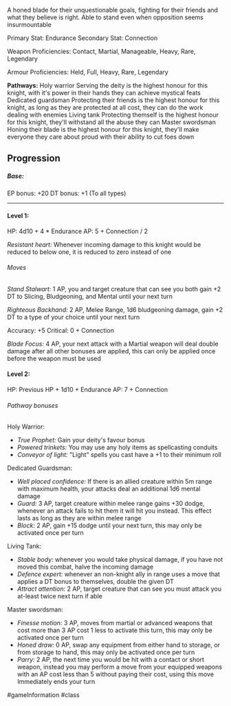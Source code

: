 A honed blade for their unquestionable goals, fighting for their friends and what they believe is right. Able to stand even when opposition seems insurmountable

Primary Stat: Endurance
Secondary Stat: Connection

Weapon Proficiencies: Contact, Martial, Manageable, Heavy, Rare, Legendary

Armour Proficiencies: Held, Full, Heavy, Rare, Legendary

**Pathways:**
Holy warrior
	Serving the deity is the highest honour for this knight, with it's power in their hands they can achieve mystical feats
Dedicated guardsman
	Protecting their friends is the highest honour for this knight, as long as they are protected at all cost, they can do the work dealing with enemies
Living tank
	Protecting themself is the highest honour for this knight, they'll withstand all the abuse they can
Master swordsman
	Honing their blade is the highest honour for this knight, they'll make everyone they care about proud with their ability to cut foes down

## Progression

##### Base:
EP bonus: +20
DT bonus: +1 (To all types)

---
#### Level 1:

HP: 4d10 + 4 * Endurance
AP: 5 + Connection / 2

*Resistant heart:* Whenever incoming damage to this knight would be reduced to below one, it is reduced to zero instead of one
###### Moves
*Stand Stalwart:* 1 AP, you and target creature that can see you both gain +2 DT to Slicing, Bludgeoning, and Mental until your next turn

*Righteous Backhand:* 2 AP, Melee Range, 1d6 bludgeoning damage, gain +2 DT to a type of your choice until your next turn

Accuracy: +5
Critical: 0 + Connection

*Blade Focus:* 4 AP, your next attack with a Martial weapon will deal double damage after all other bonuses are applied, this can only be applied once before the weapon must be used

#### Level 2:

HP: Previous HP + 1d10 + Endurance
AP: 7 + Connection

###### Pathway bonuses

Holy Warrior: 
- *True Prophet:* Gain your deity's favour bonus
- *Powered trinkets:* You may use any holy items as spellcasting conduits
- *Conveyor of light:* "Light" spells you cast have a +1 to their minimum roll

Dedicated Guardsman:
- *Well placed confidence:* If there is an allied creature within 5m range with maximum health, your attacks deal an additional 1d6 mental damage
- *Guard:* 3 AP, target creature within melee range gains +30 dodge, whenever an attack fails to hit them it will hit you instead. This effect lasts as long as they are within melee range
- *Block:* 2 AP, gain +15 dodge until your next turn, this may only be activated once per turn

Living Tank:
- *Stable body:* whenever you would take physical damage, if you have not moved this combat, halve the incoming damage
- *Defence expert:* whenever an non-knight ally in range uses a move that applies a DT bonus to themselves, double the given DT
- *Attract attention:* 2 AP, target creature that can see you must attack you at-least twice next turn if able

Master swordsman:
- *Finesse motion:* 3 AP, moves from martial or advanced weapons that cost more than 3 AP cost 1 less to activate this turn, this may only be activated once per turn
- *Honed draw:* 0 AP, swap any equipment from either hand to storage, or from storage to hand, this may only be activated once per turn
- *Parry:* 2 AP, the next time you would be hit with a contact or short weapon, instead you may perform a move from your equipped weapons with an AP cost less than 5 without paying their cost, using this move Immediately ends your turn

#gameInformation #class